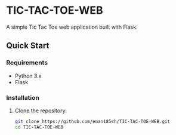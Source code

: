 # TIC-TAC-TOE-WEB

A simple Tic Tac Toe web application built with Flask.

## Quick Start

### Requirements
- Python 3.x
- Flask

### Installation

1. Clone the repository:
   ```bash
   git clone https://github.com/eman185sh/TIC-TAC-TOE-WEB.git
   cd TIC-TAC-TOE-WEB
